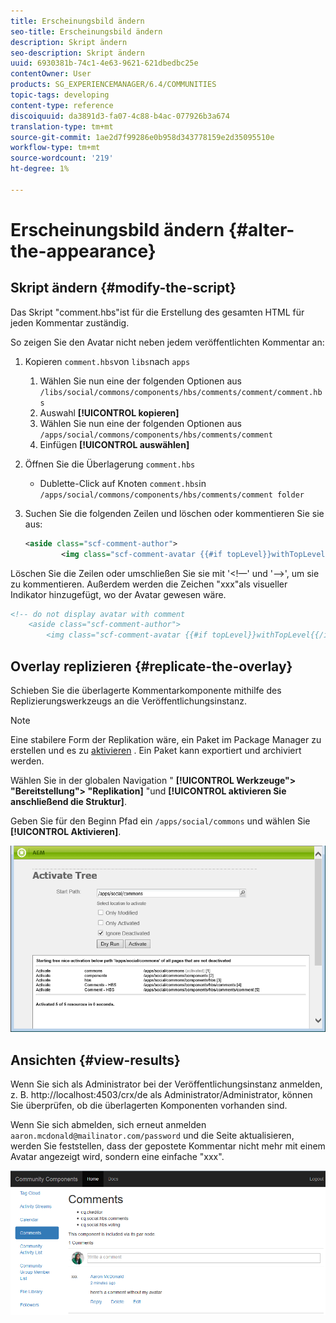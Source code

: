 ```yaml
---
title: Erscheinungsbild ändern
seo-title: Erscheinungsbild ändern
description: Skript ändern
seo-description: Skript ändern
uuid: 6930381b-74c1-4e63-9621-621dbedbc25e
contentOwner: User
products: SG_EXPERIENCEMANAGER/6.4/COMMUNITIES
topic-tags: developing
content-type: reference
discoiquuid: da3891d3-fa07-4c88-b4ac-077926b3a674
translation-type: tm+mt
source-git-commit: 1ae2d7f99286e0b958d343778159e2d35095510e
workflow-type: tm+mt
source-wordcount: '219'
ht-degree: 1%

---
```



# Erscheinungsbild ändern {#alter-the-appearance}

## Skript ändern {#modify-the-script}

Das Skript &quot;comment.hbs&quot;ist für die Erstellung des gesamten HTML für jeden Kommentar zuständig.

So zeigen Sie den Avatar nicht neben jedem veröffentlichten Kommentar an:

1. Kopieren `comment.hbs`von `libs`nach `apps`
   1. Wählen Sie nun eine der folgenden Optionen aus `/libs/social/commons/components/hbs/comments/comment/comment.hbs`
   1. Auswahl **[!UICONTROL kopieren]**
   1. Wählen Sie nun eine der folgenden Optionen aus `/apps/social/commons/components/hbs/comments/comment`
   1. Einfügen **[!UICONTROL auswählen]**
1. Öffnen Sie die Überlagerung `comment.hbs`
   * Dublette-Click auf Knoten `comment.hbs`in `/apps/social/commons/components/hbs/comments/comment folder`
1. Suchen Sie die folgenden Zeilen und löschen oder kommentieren Sie sie aus:

   ```xml
   <aside class="scf-comment-author">
           <img class="scf-comment-avatar {{#if topLevel}}withTopLevel{{/if}}" src="{{author.avatarUrl}}"></img>
   ```

Löschen Sie die Zeilen oder umschließen Sie sie mit &#39;&lt;!—&#39; und &#39;—>&#39;, um sie zu kommentieren. Außerdem werden die Zeichen &quot;xxx&quot;als visueller Indikator hinzugefügt, wo der Avatar gewesen wäre.

```xml
<!-- do not display avatar with comment
    <aside class="scf-comment-author">
        <img class="scf-comment-avatar {{#if topLevel}}withTopLevel{{/if}}" src="{{author.avatarUrl}}"></img>
```

## Overlay replizieren {#replicate-the-overlay}

Schieben Sie die überlagerte Kommentarkomponente mithilfe des Replizierungswerkzeugs an die Veröffentlichungsinstanz.

>[!NOTE]
>
>Eine stabilere Form der Replikation wäre, ein Paket im Package Manager zu erstellen und es zu [aktivieren](../../help/sites-administering/package-manager.md#replicating-packages) . Ein Paket kann exportiert und archiviert werden.

Wählen Sie in der globalen Navigation &quot; **[!UICONTROL Werkzeuge&quot;> &quot;Bereitstellung&quot;> &quot;Replikation]** &quot;und **[!UICONTROL aktivieren Sie anschließend die Struktur]**.

Geben Sie für den Beginn Pfad ein `/apps/social/commons` und wählen Sie **[!UICONTROL Aktivieren]**.

![chlimage_1-42](assets/chlimage_1-42.png)

## Ansichten {#view-results}

Wenn Sie sich als Administrator bei der Veröffentlichungsinstanz anmelden, z. B. http://localhost:4503/crx/de als Administrator/Administrator, können Sie überprüfen, ob die überlagerten Komponenten vorhanden sind.

Wenn Sie sich abmelden, sich erneut anmelden `aaron.mcdonald@mailinator.com/password` und die Seite aktualisieren, werden Sie feststellen, dass der gepostete Kommentar nicht mehr mit einem Avatar angezeigt wird, sondern eine einfache &quot;xxx&quot;.

![chlimage_1-43](assets/chlimage_1-43.png)

